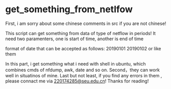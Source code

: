 # get_something_from_netlfow
First, i am sorry about some chinese comments in src if you are not chinese!

This script can get something from data of type of netflow in periods!
It need two paramenters, one is start of time, another is end of time

format of date that can be accepted as follows:
20190101 20190102 or like them


In this part, i get something what i need with shell in ubuntu, which combines cmds of nfdump, awk, date and so on.
Second，they can work well in situatinos of mine. 
Last but not least, if you find any errors in them , please connact me via 220174285@seu.edu.cn! Thanks for reading!
